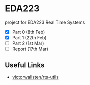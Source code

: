 # EDA223

project for EDA223 Real Time Systems

- [x] Part 0 (8th Feb)
- [x] Part 1 (22th Feb)
- [ ] Part 2 (1st Mar)
- [ ] Report (17th Mar)

## Useful Links

* [victorwallsten/rts-utils](https://github.com/victorwallsten/rts-utils)
